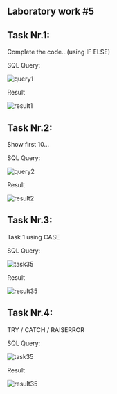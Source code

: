 Laboratory work #5
--
Task Nr.1: 
--
Complete the code...(using IF ELSE)

SQL Query:

![query1](https://user-images.githubusercontent.com/36602388/48029233-656ed700-e156-11e8-8023-8edc7f7df69c.jpg)

Result

![result1](https://user-images.githubusercontent.com/36602388/48029247-6c95e500-e156-11e8-9fc3-fbe95fc83505.jpg)

Task Nr.2: 
-- 
Show first 10...

SQL Query:

![query2](https://user-images.githubusercontent.com/36602388/48029239-6869c780-e156-11e8-9da4-a5e2649f485f.jpg)

Result

![result2](https://user-images.githubusercontent.com/36602388/48029248-6c95e500-e156-11e8-9347-092a708081b0.jpg)

Task Nr.3:  
--
Task 1 using CASE

SQL Query:

![task35](https://user-images.githubusercontent.com/36602388/47679652-6e4b3000-dbcd-11e8-8af8-a8f986ce1799.jpg)

Result

![result35](https://user-images.githubusercontent.com/36602388/47679760-b1a59e80-dbcd-11e8-93cc-c905d1301db7.jpg)

Task Nr.4:  
--
TRY / CATCH / RAISERROR

SQL Query:

![task35](https://user-images.githubusercontent.com/36602388/47679652-6e4b3000-dbcd-11e8-8af8-a8f986ce1799.jpg)

Result

![result35](https://user-images.githubusercontent.com/36602388/47679760-b1a59e80-dbcd-11e8-93cc-c905d1301db7.jpg)

